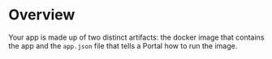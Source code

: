 # Overview

Your app is made up of two distinct artifacts: the docker image that contains the app 
and the `app.json` file that tells a Portal how to run the image. 